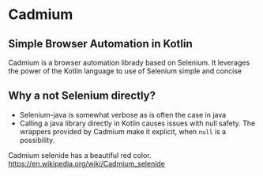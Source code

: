# Cadmium
## Simple Browser Automation in Kotlin

Cadmium is a browser automation librady based on Selenium.
It leverages the power of the Kotlin language to use of Selenium simple and concise

## Why a not Selenium directly?
* Selenium-java is somewhat verbose as is often the case in java
* Calling a java library directly in Kotlin causes issues with null safety.
The wrappers provided by Cadmium make it explicit, when `null` is a possibility.  

Cadmium selenide has a beautiful red color.  
<https://en.wikipedia.org/wiki/Cadmium_selenide>


